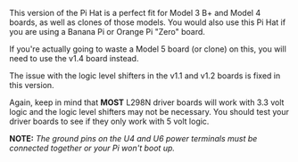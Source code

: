 This version of the Pi Hat is a perfect fit for Model 3 B+ and Model 4 boards, as well as clones of those models. You would also use this Pi Hat if you are using a Banana Pi or Orange Pi "Zero" board.

If you're actually going to waste a Model 5 board (or clone) on this, you will need to use the v1.4 board instead.

The issue with the logic level shifters in the v1.1 and v1.2 boards is fixed in this version.

Again, keep in mind that **MOST** L298N driver boards will work with 3.3 volt logic and the logic level shifters may not be necessary. You should test your driver boards to see if they only work with 5 volt logic.

**NOTE:** _The ground pins on the U4 and U6 power terminals must be connected together or your Pi won't boot up._
